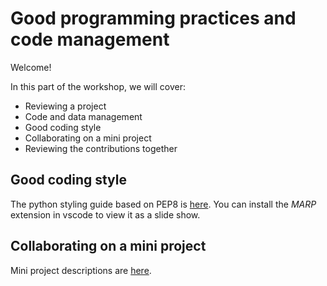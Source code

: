 
# Good programming practices and code management

Welcome!

In this part of the workshop, we will cover:

- Reviewing a project
- Code and data management
- Good coding style
- Collaborating on a mini project
- Reviewing the contributions together

## Good coding style

The python styling guide based on PEP8 is [here](./workshop/pep8.org.md).
You can install the *MARP* extension in vscode to view it as a slide show.

## Collaborating on a mini project

Mini project descriptions are [here](./workshop/project-desc.md).
